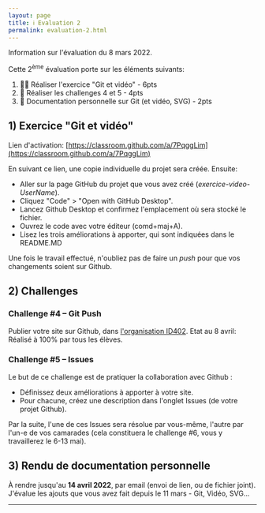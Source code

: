```yaml
---
layout: page
title: ℹ️ Evaluation 2
permalink: evaluation-2.html
---
```


Information sur l'évaluation du 8 mars 2022.

Cette 2<sup>ème</sup> évaluation porte sur les éléments suivants:

1. 👩‍💻 Réaliser l'exercice "Git et vidéo"  - 6pts
2. 💪 Réaliser les challenges 4 et 5 - 4pts
3. 📑 Documentation personnelle sur Git (et vidéo, SVG) - 2pts

## 1) Exercice "Git et vidéo"

Lien d'activation: [https://classroom.github.com/a/7PqggLim](https://classroom.github.com/a/7PqggLim)

En suivant ce lien, une copie individuelle du projet sera créée. Ensuite:

- Aller sur la page GitHub du projet que vous avez créé (*exercice-video-UserName*).
- Cliquez "Code" > "Open with GitHub Desktop".
- Lancez Github Desktop et confirmez l'emplacement où sera stocké le fichier.
- Ouvrez le code avec votre éditeur (comd+maj+A).
- Lisez les trois améliorations à apporter, qui sont indiquées dans le README.MD

Une fois le travail effectué, n'oubliez pas de faire un *push* pour que vos changements soient sur Github.

## 2) Challenges

### Challenge #4 – Git Push

Publier votre site sur Github, dans [l'organisation ID402](https://github.com/eracom-id402). Etat au 8 avril: Réalisé à 100% par tous les élèves.

### Challenge #5 – Issues

Le but de ce challenge est de pratiquer la collaboration avec Github :

- Définissez deux améliorations à apporter à votre site.
- Pour chacune, créez une description dans l'onglet Issues (de votre projet Github).

Par la suite, l'une de ces Issues sera résolue par vous-même, l'autre par l'un-e de vos camarades (cela constituera le challenge #6, vous y travaillerez le 6-13 mai).

## 3) Rendu de documentation personnelle

À rendre jusqu'au **14 avril 2022**, par email (envoi de lien, ou de fichier joint). J'évalue les ajouts que vous avez fait depuis le 11 mars - Git, Vidéo, SVG...

***